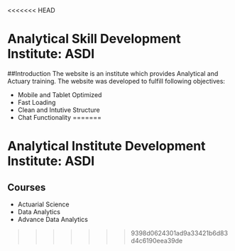 <<<<<<< HEAD
# Analytical Skill Development Institute: ASDI
##Introduction
The website is an institute which provides Analytical and Actuary training. The website was developed to fulfill following objectives:
* Mobile and Tablet Optimized 
* Fast Loading 
* Clean and Intutive Structure 
* Chat Functionality 
=======
# Analytical Institute Development Institute: ASDI
## Courses
* Actuarial Science
* Data Analytics 
* Advance Data Analytics 
>>>>>>> 9398d0624301ad9a33421b6d83d4c6190eea39de
